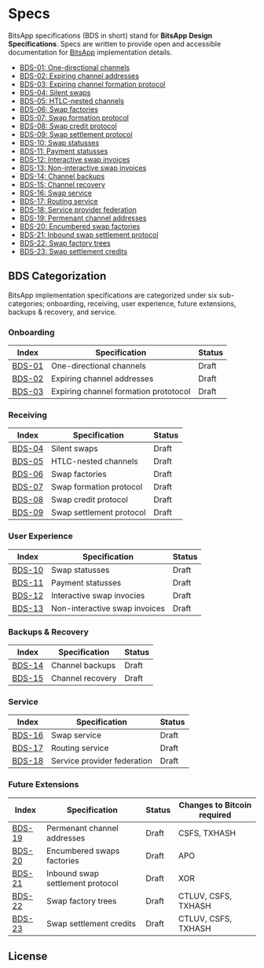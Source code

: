 # Specs

BitsApp specifications (BDS in short) stand for **BitsApp Design Specifications**. Specs are written to provide open and accessible documentation for [BitsApp](https://bits.app) implementation details.

- [BDS-01: One-directional channels](01.md)
- [BDS-02: Expiring channel addresses](02.md)
- [BDS-03: Expiring channel formation protocol](03.md)
- [BDS-04: Silent swaps](04.md)
- [BDS-05: HTLC-nested channels](05.md)
- [BDS-06: Swap factories](06.md)
- [BDS-07: Swap formation protocol](07.md)
- [BDS-08: Swap credit protocol](08.md)
- [BDS-09: Swap settlement protocol](09.md)
- [BDS-10: Swap statusses](10.md)
- [BDS-11: Payment statusses](11.md)
- [BDS-12: Interactive swap invoices](12.md)
- [BDS-13: Non-interactive swap invoices](13.md)
- [BDS-14: Channel backups](14.md)
- [BDS-15: Channel recovery](15.md)
- [BDS-16: Swap service](16.md)
- [BDS-17: Routing service](17.md)
- [BDS-18:  Service provider federation](18.md)
- [BDS-19: Permenant channel addresses](19.md)
- [BDS-20: Encumbered swap factories](20.md)
- [BDS-21: Inbound swap settlement protocol](21.md)
- [BDS-22: Swap factory trees](22.md)
- [BDS-23: Swap settlement credits](23.md)

## BDS Categorization
BitsApp implementation specifications are categorized under six sub-categories; onboarding, receiving, user experience, future extensions, backups & recovery, and service.

### Onboarding
| Index  | Specification                                      | Status     |
|------- |----------------------------------------------------|------------|
| [BDS-01](01.md)   | One-directional channels                | Draft      |
| [BDS-02](02.md)   | Expiring channel addresses              | Draft      |
| [BDS-03](03.md)   | Expiring channel formation prototocol   | Draft      |

### Receiving
| Index  | Specification                                      | Status     |
|------- |----------------------------------------------------|------------|
| [BDS-04](04.md)   | Silent swaps                            | Draft      |
| [BDS-05](05.md)   | HTLC-nested channels                    | Draft      |
| [BDS-06](06.md)   | Swap factories                          | Draft      |
| [BDS-07](07.md)   | Swap formation protocol                 | Draft      |
| [BDS-08](08.md)   | Swap credit protocol                    | Draft      |
| [BDS-09](09.md)   | Swap settlement protocol                | Draft      |

### User Experience
| Index  | Specification                                      | Status     |
|------- |----------------------------------------------------|------------|
| [BDS-10](10.md)   | Swap statusses                          | Draft      |
| [BDS-11](11.md)   | Payment statusses                       | Draft      |
| [BDS-12](12.md)   | Interactive swap invocies               | Draft      |
| [BDS-13](13.md)   | Non-interactive swap invoices           | Draft      |


### Backups & Recovery
| Index  | Specification                                      | Status     |
|------- |----------------------------------------------------|------------|
| [BDS-14](14.md)   | Channel backups                         | Draft      |
| [BDS-15](15.md)   | Channel recovery                        | Draft      |

### Service
| Index  | Specification                                      | Status     |
|------- |----------------------------------------------------|------------|
| [BDS-16](16.md)   | Swap service                            | Draft      |
| [BDS-17](17.md)   | Routing service                         | Draft      |
| [BDS-18](18.md)   | Service provider federation             | Draft      |

### Future Extensions
| Index  | Specification                                      | Status     | Changes to Bitcoin required  |
|------- |----------------------------------------------------|------------| -----------------------------|
| [BDS-19](19.md)   | Permenant channel addresses             | Draft      | CSFS, TXHASH                 |
| [BDS-20](20.md)   | Encumbered swaps factories              | Draft      | APO                          |
| [BDS-21](21.md)   | Inbound swap settlement protocol        | Draft      | XOR                          |
| [BDS-22](22.md)   | Swap factory trees                      | Draft      | CTLUV, CSFS, TXHASH          |
| [BDS-23](23.md)   | Swap settlement credits                 | Draft      | CTLUV, CSFS, TXHASH          |

## License
